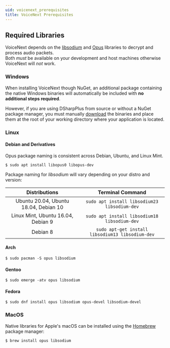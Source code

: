 ```yaml
---
uid: voicenext_prerequisites
title: VoiceNext Prerequisites
---
```


## Required Libraries
VoiceNext depends on the [libsodium](https://github.com/jedisct1/libsodium) and [Opus](https://opus-codec.org/) libraries to decrypt and process audio packets.<br/>
Both *must* be available on your development and host machines otherwise VoiceNext will *not* work.

### Windows
When installing VoiceNext though NuGet, an additional package containing the native Windows binaries  will automatically be included with **no additional steps required**.

However, if you are using DSharpPlus from source or without a NuGet package manager, you must manually [download](xref:natives) the binaries and place them at the root of your working directory where your application is located.

### Linux

#### Debian and Derivatives 
Opus package naming is consistent across Debian, Ubuntu, and Linux Mint.
```terminal 
$ sudo apt install libopus0 libopus-dev
```

Package naming for *libsodium* will vary depending on your distro and version:

Distributions|Terminal Command
:---:|:---:
Ubuntu 20.04, Ubuntu 18.04, Debian 10|`sudo apt install libsodium23 libsodium-dev`
Linux Mint, Ubuntu 16.04, Debian 9 |`sudo apt install libsodium18 libsodium-dev`
Debian 8|`sudo apt-get install libsodium13 libsodium-dev`

#### Arch
```console 
$ sudo pacman -S opus libsodium
```

#### Gentoo
```console
$ sudo emerge -atv opus libsodium
```

#### Fedora
```console 
$ sudo dnf install opus libsodium opus-devel libsodium-devel
```

### MacOS
Native libraries for Apple's macOS can be installed using the [Homebrew](https://brew.sh) package manager:
```console 
$ brew install opus libsodium
```